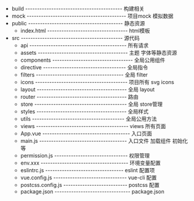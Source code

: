 * build ----------------------------------------- 构建相关
* mock ------------------------------------------ 项目mock 模拟数据
* public ---------------------------------------- 静态资源
  - index.html ---------------------------------- html模板
* src ------------------------------------------- 源代码
  - api ----------------------------------------- 所有请求
  - assets -------------------------------------- 主题 字体等静态资源
  - components ---------------------------------- 全局公用组件
  - directive ----------------------------------- 全局指令
  - filters ------------------------------------- 全局 filter
  - icons --------------------------------------- 项目所有 svg icons
  - layout -------------------------------------- 全局 layout
  - router -------------------------------------- 路由
  - store --------------------------------------- 全局 store管理
  - styles -------------------------------------- 全局样式
  - utils --------------------------------------- 全局公用方法
  - views --------------------------------------- views 所有页面
  - App.vue ------------------------------------- 入口页面
  - main.js ------------------------------------- 入口文件 加载组件 初始化等
  - permission.js ------------------------------- 权限管理
  - env.xxx ------------------------------------- 环境变量配置
  - eslintrc.js --------------------------------- eslint 配置项
  - vue.config.js ------------------------------- vue-cli 配置
  - postcss.config.js --------------------------- postcss 配置
  - package.json -------------------------------- package.json
